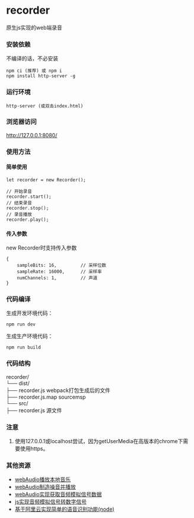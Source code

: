 # recorder
原生js实现的web端录音

### 安装依赖
不编译的话，不必安装
```
npm ci (推荐) 或 npm i
npm install http-server -g
```

### 运行环境
```
http-server (或双击index.html)
```
### 浏览器访问
http://127.0.0.1:8080/

### 使用方法
#### 简单使用
```
let recorder = new Recorder();

// 开始录音
recorder.start();
// 结束录音
recorder.stop();
// 录音播放
recorder.play();
```

#### 传入参数
new Recorder时支持传入参数
```
{
    sampleBits: 16,         // 采样位数
    sampleRate: 16000,      // 采样率
    numChannels: 1,         // 声道
}
```

### 代码编译
生成开发环境代码：
```
npm run dev
```

生成生产环境代码：
```
npm run build
```

### 代码结构
recorder/  
└── dist/  
    ├── recorder.js         webpack打包生成后的文件  
    ├── recorder.js.map     sourcemsp  
└── src/  
    ├── recorder.js         源文件  

### 注意

1. 使用127.0.0.1或localhost尝试，因为getUserMedia在高版本的chrome下需要使用https。

### 其他资源

+ [webAudio播放本地音乐](https://github.com/2fps/demo/tree/master/view/2019/04/webAudio%E6%92%AD%E6%94%BE%E6%9C%AC%E5%9C%B0%E9%9F%B3%E4%B9%90)
+ [webAudio制造噪音并播放](https://github.com/2fps/demo/tree/master/view/2019/04/webAudio%E5%88%B6%E9%80%A0%E5%99%AA%E9%9F%B3%E5%B9%B6%E6%92%AD%E6%94%BE)
+ [webAudio实现获取音频模拟信号数据](https://github.com/2fps/demo/tree/master/view/2019/04/webAudio%E5%AE%9E%E7%8E%B0%E8%8E%B7%E5%8F%96%E9%9F%B3%E9%A2%91%E6%A8%A1%E6%8B%9F%E4%BF%A1%E5%8F%B7%E6%95%B0%E6%8D%AE)
+ [js实现音频模拟信号转数字信号](https://github.com/2fps/demo/tree/master/view/2019/04/js%E5%AE%9E%E7%8E%B0%E9%9F%B3%E9%A2%91%E6%A8%A1%E6%8B%9F%E4%BF%A1%E5%8F%B7%E8%BD%AC%E6%95%B0%E5%AD%97%E4%BF%A1%E5%8F%B7)
+ [基于阿里云实现简单的语音识别功能(node)](https://github.com/2fps/demo/tree/master/view/2019/01/%E5%9F%BA%E4%BA%8E%E9%98%BF%E9%87%8C%E4%BA%91%E5%AE%9E%E7%8E%B0%E7%AE%80%E5%8D%95%E7%9A%84%E8%AF%AD%E9%9F%B3%E8%AF%86%E5%88%AB%E5%8A%9F%E8%83%BD(node))